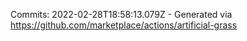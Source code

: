 Commits: 2022-02-28T18:58:13.079Z - Generated via https://github.com/marketplace/actions/artificial-grass
<br>
